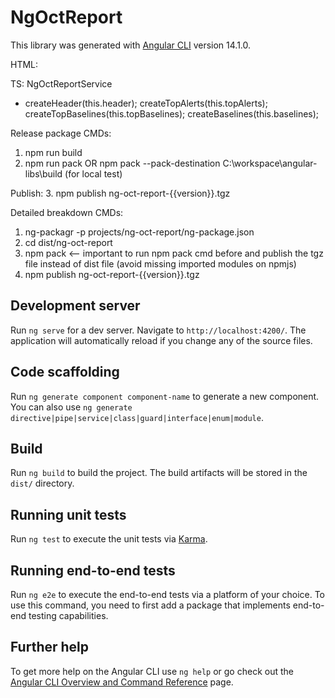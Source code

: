 # NgOctReport

This library was generated with [Angular CLI](https://github.com/angular/angular-cli) version 14.1.0.

HTML:
<ng-oct-report></ng-oct-report>

TS:
NgOctReportService

- createHeader(this.header);
  createTopAlerts(this.topAlerts);
  createTopBaselines(this.topBaselines);
  createBaselines(this.baselines);

Release package CMDs:
1. npm run build
2. npm run pack OR npm pack --pack-destination C:\workspace\angular-libs\build (for local test)

Publish:
3. npm publish ng-oct-report-{{version}}.tgz

Detailed breakdown CMDs:
1. ng-packagr -p projects/ng-oct-report/ng-package.json
2. cd dist/ng-oct-report
3. npm pack <-- important to run npm pack cmd before and publish the tgz file instead of dist file (avoid missing imported modules on npmjs)
4. npm publish ng-oct-report-{{version}}.tgz


## Development server

Run `ng serve` for a dev server. Navigate to `http://localhost:4200/`. The application will automatically reload if you change any of the source files.

## Code scaffolding

Run `ng generate component component-name` to generate a new component. You can also use `ng generate directive|pipe|service|class|guard|interface|enum|module`.

## Build

Run `ng build` to build the project. The build artifacts will be stored in the `dist/` directory.

## Running unit tests

Run `ng test` to execute the unit tests via [Karma](https://karma-runner.github.io).

## Running end-to-end tests

Run `ng e2e` to execute the end-to-end tests via a platform of your choice. To use this command, you need to first add a package that implements end-to-end testing capabilities.

## Further help

To get more help on the Angular CLI use `ng help` or go check out the [Angular CLI Overview and Command Reference](https://angular.io/cli) page.
